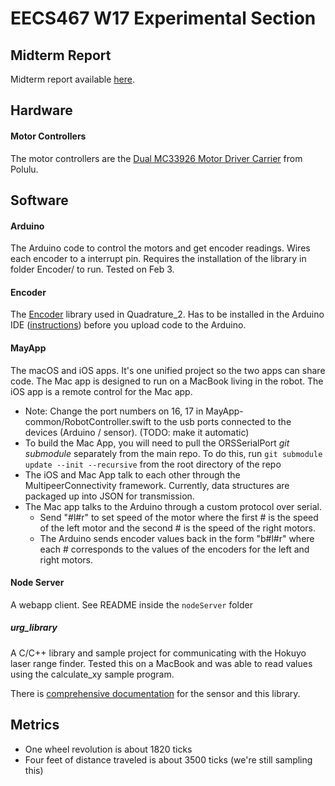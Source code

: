 # EECS467 W17 Experimental Section

## Midterm Report

Midterm report available [here](https://docs.google.com/a/umich.edu/document/d/1mpIY6qVuDrPKwmvaPDvy2dT2weWYPM2BKoWnsNia5Vw/edit?usp=sharing).

## Hardware

#### Motor Controllers

The motor controllers are the [Dual MC33926 Motor Driver Carrier](https://www.pololu.com/product/1213) from Polulu.


## Software

#### Arduino

The Arduino code to control the motors and get encoder readings. Wires each encoder to a interrupt pin. Requires the installation of the library in folder Encoder/ to run. Tested on Feb 3.

#### Encoder

The [Encoder](https://www.pjrc.com/teensy/td_libs_Encoder.html) library used in Quadrature\_2. Has to be installed in the Arduino IDE ([instructions](https://www.arduino.cc/en/Guide/Libraries)) before you upload code to the Arduino.

#### MayApp

The macOS and iOS apps. It's one unified project so the two apps can share code. The Mac app is designed to run on a MacBook living in the robot. The iOS app is a remote control for the Mac app.

- Note: Change the port numbers on 16, 17 in MayApp-common/RobotController.swift to the usb ports connected to the devices (Arduino / sensor). (TODO: make it automatic)
- To build the Mac App, you will need to pull the ORSSerialPort *git submodule* separately from the main repo. To do this, run `git submodule update --init --recursive` from the root directory of the repo
- The iOS and Mac App talk to each other through the MultipeerConnectivity framework. Currently, data structures are packaged up into JSON for transmission.
- The Mac app talks to the Arduino through a custom protocol over serial.
    - Send "#l#r" to set speed of the motor where the first # is the speed of the left motor and the second # is the speed of the right motors.
    - The Arduino sends encoder values back in the form "b#l#r" where each # corresponds to the values of the encoders for the left and right motors.

#### Node Server

A webapp client. See README inside the `nodeServer` folder 

##### urg\_library

A C/C++ library and sample project for communicating with the Hokuyo laser range finder. Tested this on a MacBook and was able to read values using the calculate\_xy sample program.

There is [comprehensive documentation](https://sourceforge.net/p/urgnetwork/wiki/Home/) for the sensor and this library.

## Metrics

- One wheel revolution is about 1820 ticks
- Four feet of distance traveled is about 3500 ticks (we're still sampling this)
